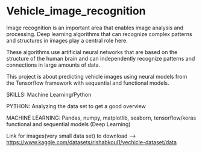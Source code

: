 # Vehicle_image_recognition

Image recognition is an important area that enables image analysis and processing. 
Deep learning algorithms that can recognize complex patterns and structures in images play a central role here.

These algorithms use artificial neural networks that are based on the structure of the human brain and can 
independently recognize patterns and connections in large amounts of data.

This project is about predicting vehicle images using neural models from the Tensorflow framework with 
sequential and functional models.

SKILLS: Machine Learning/Python

PYTHON: Analyzing the data set to get a good overview

MACHINE LEARNING: Pandas, numpy, matplotlib, seaborn, tensorflow/keras functional and sequential models (Deep Learning)

Link for images(very small data set) to download --> https://www.kaggle.com/datasets/rishabkoul1/vechicle-dataset/data


